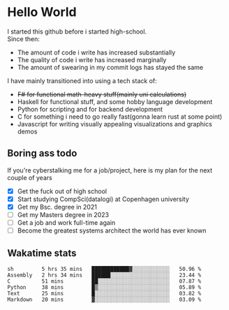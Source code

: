 # Hello World

I started this github before i started high-school.  
Since then:
- The amount of code i write has increased substantially
- The quality of code i write has increased marginally
- The amount of swearing in my commit logs has stayed the same

I have mainly transitioned into using a tech stack of:
- ~~F# for functional math-heavy stuff(mainly uni calculations)~~
- Haskell for functional stuff, and some hobby language development
- Python for scripting and for backend development
- C for something i need to go really fast(gonna learn rust at some point)
- Javascript for writing visually appealing visualizations and graphics demos

## Boring ass todo
If you're cyberstalking me for a job/project, here is my plan for the next couple of years
- [x] Get the fuck out of high school
- [x] Start studying CompSci(datalogi) at Copenhagen university
- [x] Get my Bsc. degree in 2021
- [ ] Get my Masters degree in 2023
- [ ] Get a job and work full-time again
- [ ] Become the greatest systems architect the world has ever known

## Wakatime stats
<!--START_SECTION:waka-->

```text
sh         5 hrs 35 mins   ████████████▓░░░░░░░░░░░░   50.96 %
Assembly   2 hrs 34 mins   ██████░░░░░░░░░░░░░░░░░░░   23.44 %
C          51 mins         ██░░░░░░░░░░░░░░░░░░░░░░░   07.87 %
Python     38 mins         █▒░░░░░░░░░░░░░░░░░░░░░░░   05.89 %
Text       25 mins         █░░░░░░░░░░░░░░░░░░░░░░░░   03.82 %
Markdown   20 mins         ▓░░░░░░░░░░░░░░░░░░░░░░░░   03.09 %
```

<!--END_SECTION:waka-->
